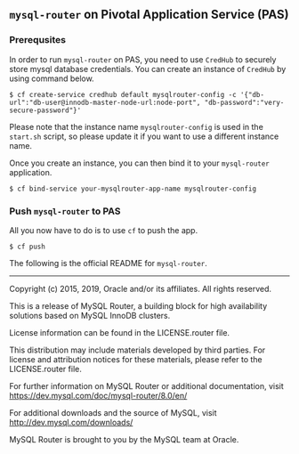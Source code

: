 ## `mysql-router` on Pivotal Application Service (PAS)

### Prerequsites
In order to run `mysql-router` on PAS, you need to use `CredHub` to securely store mysql database credentials. You can create
an instance of `CredHub` by using command below.

```
$ cf create-service credhub default mysqlrouter-config -c '{"db-url":"db-user@innodb-master-node-url:node-port", "db-password":"very-secure-password"}'
```

Please note that the instance name `mysqlrouter-config` is used in the `start.sh` script, so please update it if you want to use a 
different instance name.

Once you create an instance, you can then bind it to your `mysql-router` application.

```
$ cf bind-service your-mysqlrouter-app-name mysqlrouter-config
```

### Push `mysql-router` to PAS

All you now have to do is to use `cf` to push the app.

```
$ cf push
```


The following is the official README for `mysql-router`.

---------------------------


Copyright (c) 2015, 2019, Oracle and/or its affiliates. All rights reserved.

This is a release of MySQL Router, a building block for high
availability solutions based on MySQL InnoDB clusters.

License information can be found in the LICENSE.router file.

This distribution may include materials developed by third parties.
For license and attribution notices for these materials,
please refer to the LICENSE.router file.

For further information on MySQL Router or additional documentation, visit
  https://dev.mysql.com/doc/mysql-router/8.0/en/

For additional downloads and the source of MySQL, visit
  http://dev.mysql.com/downloads/

MySQL Router is brought to you by the MySQL team at Oracle.
